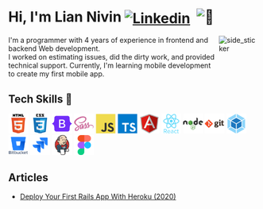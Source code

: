 # Hi, I'm Lian Nivin <a href="https://www.linkedin.com/in/lnnvns/" target="_blank" ><img align="center" alt="Linkedin" width="35px" src="https://user-images.githubusercontent.com/55005374/103146171-312a4c00-470b-11eb-8839-992580bb8206.png" /></a>&nbsp;</span>&nbsp;<img src="https://raw.githubusercontent.com/xgqfrms/cdn/gh-pages/images/wave-hand.gif" srcset="https://raw.githubusercontent.com/xgqfrms/cdn/gh-pages/images/wave-hand.gif 1x, https://raw.githubusercontent.com/xgqfrms/cdn/gh-pages/images/wave-hand.gif 2x" alt="👋" title="wave-hand" style="width: 36px !important;"/>

<img align="right" width=80px height=80px alt="side_sticker" src="https://media.giphy.com/media/TEnXkcsHrP4YedChhA/giphy.gif" />
<!-- <img align="right" src="https://avatars.githubusercontent.com/u/41464891?s=400&u=a9a2e35167f1e1df2745ab20b994242bcb69afeb&v=4" alt="Lian Nivin logo" width="100"/> -->

I'm a programmer with 4 years of experience in frontend and backend Web development. \
I worked on estimating issues, did the dirty work, and provided technical support.
Currently, I'm learning mobile development to create my first mobile app.

## Tech Skills 🚀

<p align="left">  
  <img src="https://raw.githubusercontent.com/devicons/devicon/master/icons/html5/html5-original-wordmark.svg" alt="html5" width="40" height="40" />
  <img src="https://raw.githubusercontent.com/devicons/devicon/master/icons/css3/css3-original-wordmark.svg" alt="css3" width="40" height="40" />
  <img src="https://raw.githubusercontent.com/devicons/devicon/master/icons/bootstrap/bootstrap-plain.svg" alt="bootstrap" width="40" height="40" />
  <img src="https://raw.githubusercontent.com/devicons/devicon/master/icons/sass/sass-original.svg" alt="sass" width="40" height="40" />
  <img src="https://raw.githubusercontent.com/devicons/devicon/master/icons/javascript/javascript-original.svg" alt="javascript" width="40" height="40" />
  <img src="https://raw.githubusercontent.com/devicons/devicon/master/icons/typescript/typescript-original.svg" alt="typescript" width="40" height="40" />
  <img src="https://raw.githubusercontent.com/devicons/devicon/master/icons/angularjs/angularjs-original.svg" alt="angular-js" width="40" height="40" />
  <img src="https://raw.githubusercontent.com/devicons/devicon/master/icons/react/react-original-wordmark.svg" alt="react" width="40" height="40" />
  <!-- <img src="https://raw.githubusercontent.com/devicons/devicon/master/icons/vuejs/vuejs-original-wordmark.svg" alt="vue" width="25" height="25" /> -->
  <img src="https://raw.githubusercontent.com/devicons/devicon/master/icons/nodejs/nodejs-original-wordmark.svg" alt="nodejs" width="40" height="40" />
  <!-- <img src="https://raw.githubusercontent.com/devicons/devicon/master/icons/python/python-original-wordmark.svg" alt="python" width="95" height="75" /> -->
  <img src="https://raw.githubusercontent.com/devicons/devicon/master/icons/git/git-original-wordmark.svg" alt="git" width="40" height="40" />
<!--   <img src="https://raw.githubusercontent.com/devicons/devicon/master/icons/mongodb/mongodb-original-wordmark.svg" alt="mongodb" width="40" height="40" /> -->
  <img src="https://raw.githubusercontent.com/devicons/devicon/master/icons/webpack/webpack-original.svg" alt="webpack" width="40" height="40" />
  <img src="https://raw.githubusercontent.com/devicons/devicon/master/icons/bitbucket/bitbucket-original-wordmark.svg" alt="bitbucket" width="40" height="40" />
  <img src="https://raw.githubusercontent.com/devicons/devicon/master/icons/jira/jira-original.svg" alt="jira" width="40" height="40" />
  <img src="https://raw.githubusercontent.com/devicons/devicon/master/icons/jenkins/jenkins-original.svg" alt="jenkins" width="40" height="40" /> 
<!--   <img src="https://devicons.github.io/devicon/devicon.git/icons/docker/docker-original-wordmark.svg" alt="Docker" width="25" height="25" /> -->
  <img src="https://raw.githubusercontent.com/devicons/devicon/master/icons/figma/figma-original.svg" alt="figma" width="40" height="40" />
</p>

## Articles
- <a href="https://liannivin.medium.com/deploy-your-first-rails-app-with-heroku-30a04c8f19a" target="_blank" >Deploy Your First Rails App With Heroku (2020)</a>
